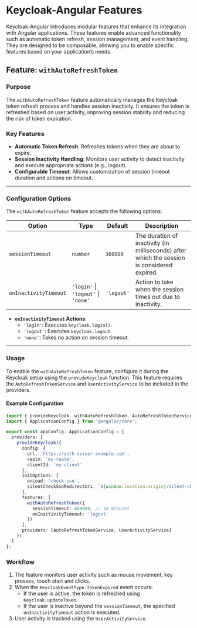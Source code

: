 # Keycloak-Angular Features

Keycloak-Angular introduces modular features that enhance its integration with Angular applications. These features enable advanced functionality such as automatic token refresh, session management, and event handling. They are designed to be composable, allowing you to enable specific features based on your application’s needs.

## **Feature: `withAutoRefreshToken`**

### Purpose

The `withAutoRefreshToken` feature automatically manages the Keycloak token refresh process and handles session inactivity. It ensures the token is refreshed based on user activity, improving session stability and reducing the risk of token expiration.

### Key Features

- **Automatic Token Refresh**: Refreshes tokens when they are about to expire.
- **Session Inactivity Handling**: Monitors user activity to detect inactivity and execute appropriate actions (e.g., logout).
- **Configurable Timeout**: Allows customization of session timeout duration and actions on timeout.

---

### Configuration Options

The `withAutoRefreshToken` feature accepts the following options:

| Option                | Type                                | Default    | Description                                                                                 |
| --------------------- | ----------------------------------- | ---------- | ------------------------------------------------------------------------------------------- |
| `sessionTimeout`      | `number`                            | `300000`   | The duration of inactivity (in milliseconds) after which the session is considered expired. |
| `onInactivityTimeout` | `'login'` \| `'logout'` \| `'none'` | `'logout'` | Action to take when the session times out due to inactivity.                                |

- **`onInactivityTimeout` Actions**:
  - `'login'`: Executes `keycloak.login()`.
  - `'logout'`: Executes `keycloak.logout`.
  - `'none'`: Takes no action on session timeout.

---

### Usage

To enable the `withAutoRefreshToken` feature, configure it during the Keycloak setup using the `provideKeycloak` function. This feature requires the `AutoRefreshTokenService` and `UserActivityService` to be included in the providers.

#### Example Configuration

```typescript
import { provideKeycloak, withAutoRefreshToken, AutoRefreshTokenService, UserActivityService } from 'keycloak-angular';
import { ApplicationConfig } from '@angular/core';

export const appConfig: ApplicationConfig = {
  providers: [
    provideKeycloak({
      config: {
        url: 'https://auth-server.example.com',
        realm: 'my-realm',
        clientId: 'my-client'
      },
      initOptions: {
        onLoad: 'check-sso',
        silentCheckSsoRedirectUri: `${window.location.origin}/silent-check-sso.html`
      },
      features: [
        withAutoRefreshToken({
          sessionTimeout: 600000, // 10 minutes
          onInactivityTimeout: 'logout'
        })
      ],
      providers: [AutoRefreshTokenService, UserActivityService]
    })
  ]
};
```

### Workflow

1. The feature monitors user activity such as mouse movement, key presses, touch start and clicks.
2. When the `KeycloakEventType.TokenExpired` event occurs:
   - If the user is active, the token is refreshed using `Keycloak.updateToken`.
   - If the user is inactive beyond the `sessionTimeout`, the specified `onInactivityTimeout` action is executed.
3. User activity is tracked using the `UserActivityService`.
